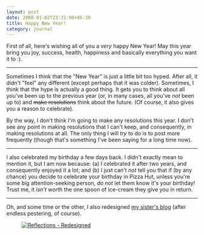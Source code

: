 ```yaml
---
layout: post
date: 2008-01-02T23:31:00+05:30
title: Happy New Year!
category: journal
---
```


First of all, here's wishing all of you a *very* happy New Year! May this year bring you joy, success, health, happiness and basically everything you want it to :).

***

Sometimes I think that the "New Year" is just a little bit too hyped. After all, it didn't "feel" any different (except perhaps that it was colder). Sometimes, I think that the hype is actually a good thing. It gets you to think about all you've been up to the previous year (or, in many cases, all you've *not* been up to) and <del>make resolutions</del> think about the future. (Of course, it also gives you a reason to celebrate).

By the way, I don't think I'm going to make any resolutions this year. I don't see any point in making resolutions that I can't keep, and consequently, in making resolutions at all. The only thing I will *try* to do is to post more frequently (though that's something I've been saying for a long time now).

***

I also celebrated my birthday a few days back. I didn't exactly mean to mention it, but I am now because: (a) I celebrated it after two years, and consequently enjoyed it a lot; and (b) I just can't *not* tell you that if (by any chance) you decide to celebrate your birthday in Pizza Hut, unless you're some big attention-seeking person, *do not* let them know it's your birthday! Trust me, it *isn't* worth the one spoon of ice-cream they give you in return.

***

Oh, and some time or the other, I also redesigned [my sister's blog][1] (after endless pestering, of course).

<figure>
	<a rel="lightbox" href="http://lh6.googleusercontent.com/-WU6ug6duoZA/Uvc3jY8p_3I/AAAAAAAAA2I/kWFdfslQfVw/s1600/reflections.jpg">
		<img src="http://lh6.googleusercontent.com/-WU6ug6duoZA/Uvc3jY8p_3I/AAAAAAAAA2I/kWFdfslQfVw/s1600/reflections.jpg" alt="Reflections - Redesigned">
	</a>
</figure>

[1]: http://partingthesilk.blogspot.com/
